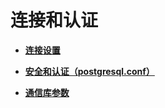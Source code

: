 # 连接和认证

-   **[连接设置](连接设置.md)**

-   **[安全和认证（postgresql.conf）](安全和认证_postgresql-conf.md)**

-   **[通信库参数](通信库参数.md)**
